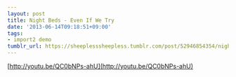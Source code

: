 ```yaml
---
layout: post
title: Night Beds - Even If We Try
date: '2013-06-14T09:18:51+09:00'
tags:
- import2 demo
tumblr_url: https://sheeplesssheepless.tumblr.com/post/52946854354/night-beds-even-if-we-try
---
```

[http://youtu.be/QC0bNPs-ahU](http://youtu.be/QC0bNPs-ahU)

